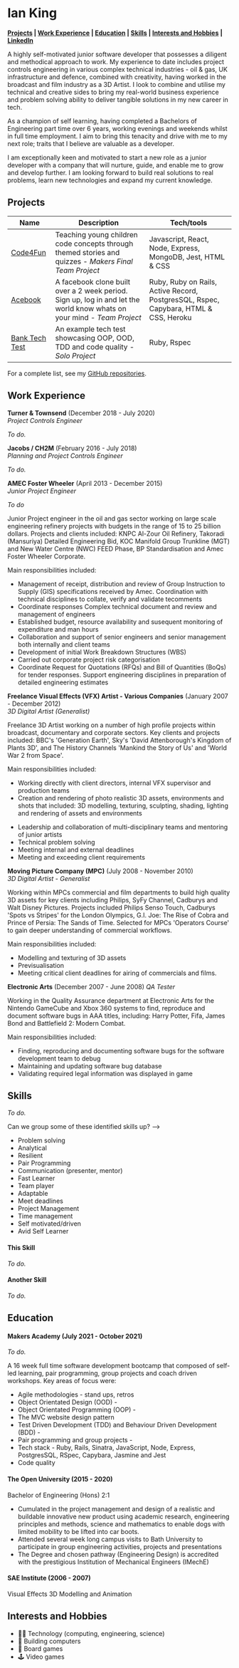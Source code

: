 # Ian King

**[Projects](https://github.com/Battery0/CV#Projects) | [Work Experience](https://github.com/Battery0/CV#Work-Experience) | [Education](https://github.com/Battery0/CV#education) | [Skills](https://github.com/Battery0/CV#skills) | [Interests and Hobbies](https://github.com/Battery0/CV#Interests-and-Hobbies) | <a href="https://www.linkedin.com/in/iankinguk" target="blank" rel="noopener noreferrer">LinkedIn</a>**  





<!--
A sentence about who and what you are. Then a sentence about what you've achieved. And then a sentence about what excites you about tech.
-->
A highly self-motivated junior software developer that possesses a diligent and methodical approach to work. My experience to date includes project controls engineering in various complex technical industries - oil & gas, UK infrastructure and defence, combined with creativity, having worked in the broadcast and film industry as a 3D Artist. I look to combine and utilise my technical and creative sides to bring my real-world business experience and problem solving ability to deliver tangible solutions in my new career in tech.

As a champion of self learning, having completed a Bachelors of Engineering part time over 6 years, working evenings and weekends whilst in full time employment. I aim to bring this tenacity and drive with me to my next role; traits that I believe are valuable as a developer.

I am exceptionally keen and motivated to start a new role as a junior developer with a company that will nurture, guide, and enable me to grow and develop further. I am looking forward to build real solutions to real problems, learn new technologies and expand my current knowledge.




## Projects

| Name                         | Description       | Tech/tools        |
| ---------------------------- | ----------------- | ----------------- |
| [Code4Fun](https://github.com/moby-codes/makers-final-project) | Teaching young children code concepts through themed stories and quizzes - _Makers Final Team Project_ | Javascript, React, Node, Express, MongoDB, Jest, HTML & CSS |
| [Acebook](https://github.com/Willinlondon/acebook-rails-template-simple) | A facebook clone built over a 2 week period. Sign up, log in and let the world know whats on your mind - _Team Project_ | Ruby, Ruby on Rails, Active Record, PostgresSQL, Rspec, Capybara, HTML & CSS, Heroku |
| [Bank Tech Test](https://github.com/Battery0/bank) | An example tech test showcasing OOP, OOD, TDD and code quality - _Solo Project_ | Ruby, Rspec |

For a complete list, see my [GitHub repositories](https://github.com/Battery0?tab=repositories).







## Work Experience

**Turner & Townsend** (December 2018 - July 2020)  
_Project Controls Engineer_

_To do._
<!-- - Any experience, including roles and responsibilities and results achieved in bullet point format.
- Any experience relevant to software development -->

<!--
Heathrow Airport Limited (HAL), Asset Management Q6+1, Heathrow Airport (Compass Centre)
2019
Supporting Heathrow Asset Management rail project managers in ensuring achievement of project Gateway milestones in relation to HAL project governance for the Q6+1 framework. Responsibilities included:
* Working with HAL rail project managers in understanding project progress and updating project schedules accordingly. Identifying and recording commentary for reasons for schedule delay and understanding the impact on gateway milestones on a monthly basis.
* Execute HAL schedule integrity checks for milestone and gateway reporting to HAL senior management.
* Carry out schedule assurance on supplier’s monthly updated schedules to ensure quality, progress and time. Feeding back to project managers for any issues of acceptance.
* Monthly reporting on all Asset Management projects gateways and milestones, including; variance from previous month and milestones and gateways completed in period.
* Ensure alignment between project forecasted costs for project gateways and schedule dates.
* Creation of work instructions for P6 schedule reporting for future users.

Highways England, Area 4, Guildford, UK - 2018 - 2019
Working alongside Highways England Regional Programme Office to develop and setup best practices and standards for contractor schedule analysis. Responsibilities included:
* Develop and create the schedule analysis criteria for Highways England to analyse contractor schedules.
* Carry out schedule analysis on Contractor schedules
* Develop procedures and manuals for the client, to enable them to carry out schedule analysis
* Setup time chainage charts to understand where clashes/opportunities in construction works may occur
* Extraction of Primavera P6 data to inform decision making
-->






**Jacobs / CH2M** (February 2016 - July 2018)  
_Planning and Project Controls Engineer_

_To do._

<!--
SHOULD I MENTION ANY OF THE CERTIFICATIONS I GAINED WHILST AT CH2M / JACOBS?

London Overground North and West London Line Capacity Upgrade (LOCAP) GRIP 2 Feasibility Study, Rail for London, 2018
CH2M were appointed as multi-discipline technical consultant by the client to develop solutions for sufficient capacity in the North London lines and West London lines to accommodate TfL’s forecasted growth to 2041. Responsibilities included:
* Develop project schedule, baseline, activity logic, milestones and resources in conjunction with Project Manager
* Monthly progression, monitoring and issue of activity updates against baseline schedule and coordination with Project Management team
* Updating schedule with new milestones, activities and actual logic as project progresses.
* Critical path, float erosion, activity analysis and comparison against baseline
* Inclusion of Early Warning Notices and Compensation Events in line with NEC3 contract
* Development of ‘What If’ schedule scenarios based on Compensation Events before formal client agreement
* Creation of look-ahead forecast schedules for short term activity focus

Tottenham Court Road Station Upgrade, London Underground Ltd, 2017-2018
Project closeout of the redevelopment of Tottenham Court Road station to accommodate the expected rise in passenger numbers when the Elizabeth Line opens in 2018. Responsibilities included:
* Monthly progression update of Tottenham Court Road master schedule with ongoing Engineering Change Notices (ECN) information
* Creation and development of resource-loaded project closure schedule, updated on a weekly basis
* Updating schedules with new milestones, activities and logic as project progresses.
* Creation and communication of programme resource S curve graphs
* Communication and highlighting of forecasted and remaining work load breakdown
* Issue of progressed monthly and weekly project schedules internally and to client

Beckton Depot Concept Design RIBA 2, Docklands Light Railway, 2017-2018
Concept design phase for the upgrade of Beckton DLR train depot to accommodate rolling stock upgrade of the fleet. Responsibilities included:
* Develop project schedule and baseline in conjunction with project management and senior engineers
* Monthly progression, monitoring and issue of activity updates against baseline schedule in conjunction with Project Management team
* Implementation of monthly actuals to the schedule, communicating the critical path, and highlighting risks to the Project Manager

Four Lines Modernisation Cable Route Management System, London Underground Ltd, 2017-2018
Phased upgrade to the signalling systems on the Circle, District, Hammersmith & City, and Metropolitan lines. Responsibilities included:
* Schedule creation and baseline of multi-phased programme covering seven engineering design packages
* Monthly update and issue of scheduled activities and actual activity logic
* Creation of three month look-ahead schedules
* Critical path analysis and explanation of impacts to the Project Manager
* Issue of progressed monthly project schedule internally and to client

Step Free Access Lot 1 Tender, London Underground Ltd, 2017
Development of bid programme to introduce lifts and ramps to multiple London Underground tube station locations to enable easy access from street to platform. Responsibilities included:
* Delivery of a baselined resource loaded schedule to carry out the scope of work
* Coordination within a restricted timetable

Submarine Operating Centre Framework Contract, Ministry of Defence DE&S, 2016-2017
Design, construction, commissioning, operation, and maintenance of the Astute Nuclear Submarine programme. Project controls consultant based on site at MoD Abbey Wood, Bristol. Responsibilities included:
* Engagement with senior client management and engineering teams for buy-in and support of the development of the programmes schedules
* Creation and development of multiple engineering functional scopes of work, schedules, basis of estimates, and staffing plans
* Travel to BAE Systems submarine yard in Barrow-in-Furness to engage Acceptance and Assurance discipline for development of their schedule
* Monthly reporting on schedule progress for EVM capture and analysis
* Analysis of contractor schedule and supporting project controls documentation on behalf of the client to establish maturity levels
* Creation of planning work instructions to develop client project controls capability
* Mentoring and guiding the client’s Submarine Production group with maturing their
-->






**AMEC Foster Wheeler** (April 2013 - December 2015)  
_Junior Project Engineer_

_To do_

Junior Project engineer in the oil and gas sector working on large scale engineering refinery projects with budgets in the range of 15 to 25 billion dollars.
Projects and clients included: KNPC Al-Zour Oil Refinery, Takoradi (Mansuriya) Detailed Engineering Bid, KOC Manifold Group Trunkline (MGT) and New Water Centre (NWC) FEED Phase, BP Standardisation and Amec Foster Wheeler Corporate.

Main responsibilities included:
- Management of receipt, distribution and review of Group Instruction to Supply (GIS) specifications received by Amec. Coordination with technical disciplines to collate, verify and validate tecomments
- Coordinate responses Complex technical document and review and management of engineers
- Established budget, resource availability and susequent monitoring of expenditure and man hours
- Collaboration and support of senior engineers and senior management both internally and client teams
- Development of initial Work Breakdown Structures (WBS)
- Carried out corporate project risk categorisation
- Coordinate Request for Quotations (RFQs) and Bill of Quantities (BoQs) for tender responses. Support engineering disciplines in preparation of detailed engineering estimates

<!--
Al-Zour Refinery, Kuwait National Petroleum Company, 2014-2015
Update to the original Fluor 2006 FEED package for new EPC phase tender/award. Based in the London engineering office as part of the Amec Foster Wheeler work share team between UK and Kuwait-based PMC. Responsibilities included:
* Collaboration with Senior Planning Engineer for EPC phase schedule development in relation to client contract, engineering, and construction work
* Analysis of estimated man-hour forecast against monthly actuals
* Set up of activity control packages for identified additional work scope outside of contract
* Led lessons learned exercise with project team in conjunction with risk management
* Supporting the closure of the original FEED engineering technical bulletins for outstanding technical issues
* Coordination of EPC Project Managers, Project Engineers, and engineering disciplines for multiple addendums to the updated FEED/EPC packages
* Development of ITB project specification index incorporating FEED specifications, Shell Design and Engineering Practices, and project variation index
* Providing assistance with tender technical bidder queries
* Supporting EPC Senior Management Team, including attending and participating in weekly engineering meetings and updating various engineering

Group Instruction for Supply (GIS) Standardisation, BP, 2013-2015
Technical review of 250+ GIS specifications to address best practices and provide recommendations for inclusion. Responsibilities included:
* Management of Amec Foster Wheeler’s role and responsibilities in relation to the client
* Establishment of budget, resource availability, plans, and subsequent monitoring of expenditure supported by cost engineering
* Review and distribution of GIS specifications to engineering discipline managers and Principal Engineers for review and comment within short turnaround
* Coordination with technical disciplines to collate, verify, and validate comments prior to issue to BP

Mansuriya (Takoradi) Detailed Engineering Tender, Calik Energy, 2013
Subcontractor support of Calik Energy for their delivery of a detailed engineering estimate and bill of materials for pricing of lump sum contract. Responsibilities included:
* Assisting Project Controls Manager in establishing preliminary WBS
* Performing project risk categorisation in relation to corporate risk limits
* Management of technical proposal documentation, including FEED document register against progressive issue of ITT deliverables within SharePoint
* Coordination of RFQs and BoQs for tender responses, including support of engineering disciplines in preparation of detailed engineering estimates for submission to Calik Energy
* Supporting Project Director with creation of client weekly reports, including status updates from engineering disciplines on planned, forecast, and actual issue of deliverables

Manifold Group Trunkline (MGT) and New Water Centre (NWC) FEED, Kuwait Oil Company (KOC), 2013
On-going support contract with KOC to provide engineering expertise in the area of oil production. Responsibilities included:
* Maintaining and updating of monthly man-hour forecasts and actuals for corporate and Project Management function reporting
* Preparatory work for client HAZOP and design review meetings
* Establishment of internal KOC engineering standards register, on-going updates for revised issues, and technical disciplines use of current version
* Coordination of weekly engineering document status report, including technical design drawings issued, client comments, and Amec Foster Wheeler
-->








**Freelance Visual Effects (VFX) Artist - Various Companies** (January 2007 - December 2012)  
_3D Digital Artist (Generalist)_

Freelance 3D Artist working on a number of high profile projects within broadcast, documentary and corporate sectors. Key clients and projects included: BBC's 'Generation Earth', Sky's 'David Attenborough's Kingdom of Plants 3D', and The History Channels 'Mankind the Story of Us' and 'World War 2 from Space'.

Main responsibilities included:
- Working directly with client directors, internal VFX supervisor and production teams
- Creation and rendering of photo realistic 3D assets, environments and shots that included: 3D modelling, texturing, sculpting, shading, lighting and rendering of assets and environments
* Leadership and collaboration of multi-disciplinary teams and mentoring of junior artists
* Technical problem solving
* Meeting internal and external deadlines
* Meeting and exceeding client requirements


**Moving Picture Company (MPC)** (July 2008 - November 2010)  
_3D Digital Artist - Generalist_

Working within MPCs commercial and film departments to build high quality 3D assets for key clients including Philips, SyFy Channel, Cadburys and Walt Disney Pictures. Projects included Philips Senso Touch, Cadburys 'Spots vs Stripes' for the London Olympics, G.I. Joe: The Rise of Cobra and Prince of Persia: The Sands of Time. Selected for MPCs 'Operators Course' to gain deeper understanding of commercial workflows.

Main responsibilities included:
* Modelling and texturing of 3D assets
* Previsualisation
* Meeting critical client deadlines for airing of commercials and films.



**Electronic Arts** (December 2007 - June 2008)
_QA Tester_

Working in the Quality Assurance department at Electronic Arts for the Nintendo GameCube and Xbox 360 systems to find, reproduce and document software bugs in AAA titles, including: Harry Potter, Fifa, James Bond and Battlefield 2: Modern Combat.

Main responsibilities included:
* Finding, reproducing and documenting software bugs for the software development team to debug
* Maintaining and updating software bug database
* Validating required legal information was displayed in game









## Skills
_To do._

<!--
Consider skills relevant to software development. Then consider your best skills. Pick 2-4 skills and write a short descriptive paragraph for each one. You should demonstrate how capable you are at this skill with examples.
(Using a STAR example Paragraph) Consider the questions below.

-STAR
-What was the situation/task? (ST)
-How was the skill used?
-What did you do? (action)
-What was the result?-->

Can we group some of these identified skills up?
-->

- Problem solving
- Analytical
- Resilient
- Pair Programming
- Communication (presenter, mentor)
- Fast Learner
- Team player
- Adaptable
- Meet deadlines
- Project Management
- Time management
- Self motivated/driven
- Avid Self Learner


#### This Skill
_To do._
<!-- - Experience
- Achievements
- Evidence (STAR)-->

#### Another Skill
_To do._
<!-- Descriptive paragraph of how capable you are at this skill and, if relevant, how it has developed (again use STAR for this)

- I achieved A during my work at B (job, or otherwise)
- I contributed to the growth of X while doing Y (job, or otherwise)
- I built this, made this, broke this, fixed this, etc.
- A link to some on-line evidence (blogs, videos, articles, etc.)-->









## Education

#### Makers Academy (July 2021 - October 2021)
_To do._
<!-- - Use short descriptions of what you did and a skill you used. (Similar to format from the 'Work Experience' section above)
- e.g Frequently used paring in order to problem solve efficiently, requiring teamwork and communication.
- you might also mention aspects some other skills/knowledge listed below: 
- OOP, TDD, MVC, DDD
- Agile/XP
- Ruby, Rails, JavaScript
- RSpec, Jasmine -->

<!-- 
Domain modelling
Wireframing
REST 
-->

A 16 week full time software development bootcamp that composed of self-led learning, pair programming, group projects and coach driven workshops. Key areas of focus were:
* Agile methodologies - stand ups, retros
* Object Orientated Design (OOD) - 
* Object Orientated Programming (OOP) - 
* The MVC website design pattern
* Test Driven Development (TDD) and Behaviour Driven Development (BDD) - 
* Pair programming and group projects - 
* Tech stack - Ruby, Rails, Sinatra, JavaScript, Node, Express, PostgresSQL, RSpec, Capybara, Jasmine and Jest
* Code quality



#### The Open University (2015 - 2020)
Bachelor of Engineering (Hons) 2:1
* Cumulated in the project management and design of a realistic and buildable innovative new product using academic research, engineering principles and methods, science and mathematics to enable dogs with limited mobility to be lifted into car boots.
* Attended several week long campus visits to Bath University to participate in group engineering activities, projects and presentations
* The Degree and chosen pathway (Engineering Design) is accredited with the prestigious Institution of Mechanical Engineers (IMechE)

#### SAE Institute (2006 - 2007)
Visual Effects 3D Modelling and Animation

<!--
courses taken in engineering ?
That in some arguable way make you a better software developer or well-rounded person -->






## Interests and Hobbies

* :technologist: Technology (computing, engineering, science)
* :wrench: Building computers
* :game_die: Board games
* :joystick: Video games

